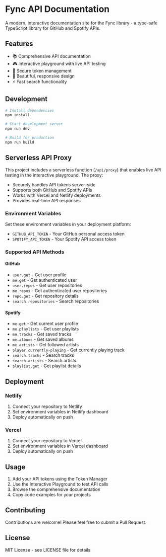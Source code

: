 # Fync API Documentation

A modern, interactive documentation site for the Fync library - a type-safe TypeScript library for GitHub and Spotify APIs.

## Features

- 📚 Comprehensive API documentation
- 🎮 Interactive playground with live API testing
- 🔐 Secure token management
- 🎨 Beautiful, responsive design
- ⚡ Fast search functionality

## Development

```bash
# Install dependencies
npm install

# Start development server
npm run dev

# Build for production
npm run build
```

## Serverless API Proxy

This project includes a serverless function (`/api/proxy`) that enables live API testing in the interactive playground. The proxy:

- Securely handles API tokens server-side
- Supports both GitHub and Spotify APIs
- Works with Vercel and Netlify deployments
- Provides real-time API responses

### Environment Variables

Set these environment variables in your deployment platform:

- `GITHUB_API_TOKEN` - Your GitHub personal access token
- `SPOTIFY_API_TOKEN` - Your Spotify API access token

### Supported API Methods

#### GitHub
- `user.get` - Get user profile
- `me.get` - Get authenticated user
- `user.repos` - Get user repositories
- `me.repos` - Get authenticated user repositories
- `repo.get` - Get repository details
- `search.repositories` - Search repositories

#### Spotify
- `me.get` - Get current user profile
- `me.playlists` - Get user playlists
- `me.tracks` - Get saved tracks
- `me.albums` - Get saved albums
- `me.artists` - Get followed artists
- `player.currently-playing` - Get currently playing track
- `search.tracks` - Search tracks
- `search.artists` - Search artists
- `playlist.get` - Get playlist details

## Deployment

### Netlify
1. Connect your repository to Netlify
2. Set environment variables in Netlify dashboard
3. Deploy automatically on push

### Vercel
1. Connect your repository to Vercel
2. Set environment variables in Vercel dashboard
3. Deploy automatically on push

## Usage

1. Add your API tokens using the Token Manager
2. Use the Interactive Playground to test API calls
3. Browse the comprehensive documentation
4. Copy code examples for your projects

## Contributing

Contributions are welcome! Please feel free to submit a Pull Request.

## License

MIT License - see LICENSE file for details.